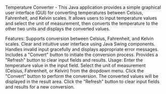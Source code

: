 Temperature Converter - 
This Java application provides a simple graphical user interface (GUI) for converting temperatures between Celsius, Fahrenheit, and Kelvin scales. It allows users to input temperature values and select the unit of measurement, then converts the temperature to the other two units and displays the converted values.

Features:
Supports conversion between Celsius, Fahrenheit, and Kelvin scales.
Clear and intuitive user interface using Java Swing components.
Handles invalid input gracefully and displays appropriate error messages.
Includes a "Convert" button to initiate the conversion process.
Provides a "Refresh" button to clear input fields and results.
    Usage:
Enter the temperature value in the input field.
Select the unit of measurement (Celsius, Fahrenheit, or Kelvin) from the dropdown menu.
Click the "Convert" button to perform the conversion.
The converted values will be displayed in the result area.
Click the "Refresh" button to clear input fields and results for a new conversion.
